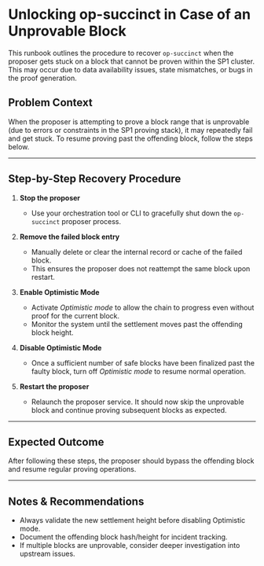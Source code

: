 # Unlocking op-succinct in Case of an Unprovable Block

This runbook outlines the procedure to recover `op-succinct` when the proposer gets stuck on a block that cannot be proven within the SP1 cluster. This may occur due to data availability issues, state mismatches, or bugs in the proof generation.

## Problem Context

When the proposer is attempting to prove a block range that is unprovable (due to errors or constraints in the SP1 proving stack), it may repeatedly fail and get stuck. To resume proving past the offending block, follow the steps below.

---

## Step-by-Step Recovery Procedure

1. **Stop the proposer**
   - Use your orchestration tool or CLI to gracefully shut down the `op-succinct` proposer process.

2. **Remove the failed block entry**
   - Manually delete or clear the internal record or cache of the failed block.
   - This ensures the proposer does not reattempt the same block upon restart.

3. **Enable Optimistic Mode**
   - Activate *Optimistic mode* to allow the chain to progress even without proof for the current block.
   - Monitor the system until the settlement moves past the offending block height.

4. **Disable Optimistic Mode**
   - Once a sufficient number of safe blocks have been finalized past the faulty block, turn off *Optimistic mode* to resume normal operation.

5. **Restart the proposer**
   - Relaunch the proposer service. It should now skip the unprovable block and continue proving subsequent blocks as expected.

---

## Expected Outcome

After following these steps, the proposer should bypass the offending block and resume regular proving operations.

---

## Notes & Recommendations

- Always validate the new settlement height before disabling Optimistic mode.
- Document the offending block hash/height for incident tracking.
- If multiple blocks are unprovable, consider deeper investigation into upstream issues.
